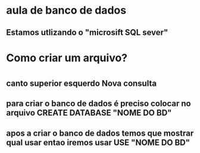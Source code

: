 <h1>aula de banco de dados </h1>
<h2>Estamos utlizando o "microsift SQL sever"</h2>
<h1>Como criar um arquivo?<h1>
<h2>canto superior esquerdo <strog>Nova consulta</strog> </h2>
<h2>para criar o banco de dados é preciso colocar no arquivo <strog>CREATE DATABASE "NOME DO BD"</strog></h2>
<h2>apos a criar o banco de dados temos que mostrar qual usar entao iremos usar <strog>USE "NOME DO BD"</strog></h2>

